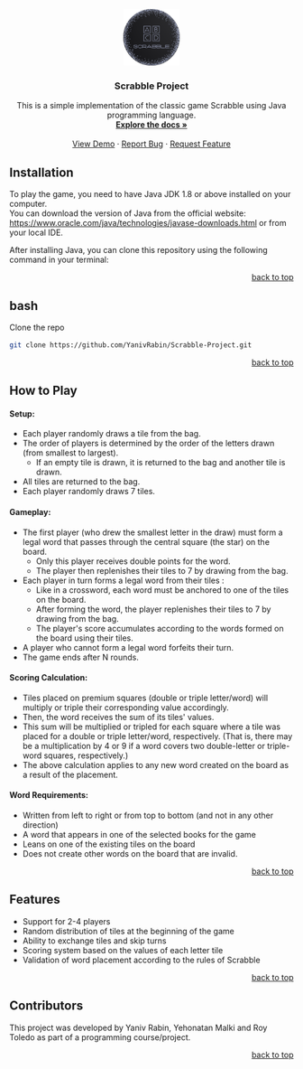 <!-- Improved compatibility of back to top link: See: https://github.com/YanivRabin/Scrabble-Project#readme -->
<a name="readme-top"></a>


<div align="center">
  <a href="https://github.com/github_username/repo_name">
    <img src="/Scrabble_icon.png" alt="Logo" width="100" height="100">
  </a>


<h3 align="center">Scrabble Project</h3>
  <p align="center">
    This is a simple implementation of the classic game Scrabble using Java programming language.
    <br/>
    <a href="https://github.com/github_username/repo_name"><strong>Explore the docs »</strong></a>
    <br />
    <br />
    <a href="https://github.com/github_username/repo_name">View Demo</a>
    ·
    <a href="https://github.com/github_username/repo_name/issues">Report Bug</a>
    ·
    <a href="https://github.com/github_username/repo_name/issues">Request Feature</a>
  </p>
</div>


## Installation
To play the game, you need to have Java JDK 1.8 or above installed on your computer.
<br/>
You can download the version of Java from the official website: https://www.oracle.com/java/technologies/javase-downloads.html
or from your local IDE.

After installing Java, you can clone this repository using the following command in your terminal:
<p align="right"><a href="#readme-top">back to top</a></p>


## bash
Clone the repo
   ```sh
   git clone https://github.com/YanivRabin/Scrabble-Project.git
   ```
<p align="right"><a href="#readme-top">back to top</a></p>



## How to Play
#### Setup:
* Each player randomly draws a tile from the bag.
* The order of players is determined by the order of the letters drawn (from smallest to largest).
    * If an empty tile is drawn, it is returned to the bag and another tile is drawn.
* All tiles are returned to the bag.
* Each player randomly draws 7 tiles.

#### Gameplay:
* The first player (who drew the smallest letter in the draw) must form a legal word that passes through the central square (the star) on the board.
    * Only this player receives double points for the word.
    * The player then replenishes their tiles to 7 by drawing from the bag.
* Each player in turn forms a legal word from their tiles :
    * Like in a crossword, each word must be anchored to one of the tiles on the board.
    * After forming the word, the player replenishes their tiles to 7 by drawing from the bag.
    * The player's score accumulates according to the words formed on the board using their tiles.
* A player who cannot form a legal word forfeits their turn.
* The game ends after N rounds.

#### Scoring Calculation:
* Tiles placed on premium squares (double or triple letter/word) will multiply or triple their corresponding value accordingly.
* Then, the word receives the sum of its tiles' values.
* This sum will be multiplied or tripled for each square where a tile was placed for a double or triple letter/word, respectively. (That is, there may be a multiplication by 4 or 9 if a word covers two double-letter or triple-word squares, respectively.)
* The above calculation applies to any new word created on the board as a result of the placement.

#### Word Requirements:
* Written from left to right or from top to bottom (and not in any other direction)
* A word that appears in one of the selected books for the game
* Leans on one of the existing tiles on the board
* Does not create other words on the board that are invalid.

<p align="right"><a href="#readme-top">back to top</a></p>



## Features
* Support for 2-4 players
* Random distribution of tiles at the beginning of the game
* Ability to exchange tiles and skip turns
* Scoring system based on the values of each letter tile
* Validation of word placement according to the rules of Scrabble


<p align="right"><a href="#readme-top">back to top</a></p>



## Contributors
This project was developed by Yaniv Rabin, Yehonatan Malki and Roy Toledo as part of a programming course/project.
<p align="right"><a href="#readme-top">back to top</a></p>

